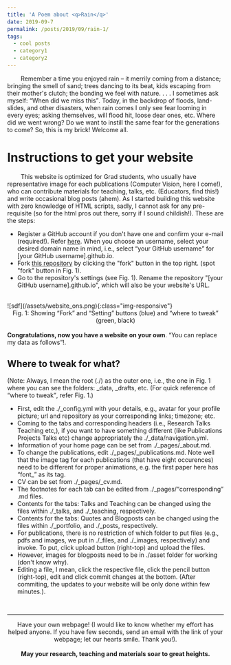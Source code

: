 ```yaml
---
title: 'A Poem about <q>Rain</q>'
date: 2019-09-7
permalink: /posts/2019/09/rain-1/
tags:
  - cool posts
  - category1
  - category2
---
```

<!-- ONS -->
<!-- This will be the last blog in iitm, will see this in postdoc US.-->
&nbsp; &nbsp; &nbsp; &nbsp;  Remember a time you enjoyed rain –  it merrily coming from a distance; bringing the smell of sand; trees dancing to its beat, kids escaping from their mother's clutch;  the bonding we feel with nature. . . . I sometimes ask myself: <q>When did we miss this</q>. Today, in the backdrop of floods, land-slides, and other disasters, when rain comes I only see fear looming in every eyes; asking themselves, will flood hit, loose dear ones, etc. <d>Where did we went wrong? Do we want to instill the same fear for the generations to come?</q> So, this is my brick! Welcome all.    
 
Instructions to get your website
======
 &nbsp; &nbsp; &nbsp; &nbsp; This website is optimized for Grad students, who usually have representative image for each publications (Computer Vision, here I come!), who can contribute materials for teaching, talks, etc. (Educators, find this!) and write occasional blog posts (ahem). As I started building this website with zero knowledge of HTML scripts, sadly, I cannot ask for any pre-requisite (so for the html pros out there, sorry if I sound childish!). These are the steps:  
*  Register a GitHub account if you don't have one and confirm your e-mail (required!). Refer [here](https://www.wikihow.com/Create-an-Account-on-GitHub). When you choose an username, select your desired domain name in mind, i.e., select <q>your GitHub username</q> for [your GitHub username].github.io. <br>
* Fork [this repository](https://github.com/maheshmohanmr/maheshmohanmr.github.io) by clicking the "fork" button in the top right. (spot "fork" button in Fig. 1).<br> 
* Go to the repository's settings (see Fig. 1). Rename the repository "[your GitHub username].github.io", which will also be your website's URL. 
<br>
![sdf](/assets/website_ons.png){:class="img-responsive"}
<center>Fig. 1: Showing <q>Fork</q> and <q>Setting</q> buttons (blue) and <q>where to tweak</q> (green, black) </center>
<br> <b>Congratulations, now you have a website on your own</b>. <q>You can replace my data as follows</q>!.

Where to tweak for what?
-----
(Note: Always, I mean the root (./) as the outer one, i.e., the one in Fig. 1 where you can see the folders: \_data, \_drafts, etc. 
(For quick reference of <q>where to tweak</q>, refer Fig. 1.)<br>
* First, edit the ./\_config.yml with your details, e.g., avatar for your profile picture; url and repository as your corresponding links; timezone; etc.<br>
* Coming to the tabs and corresponding headers (i.e., Research Talks Teaching etc,), if you want to have something different (like Publications Projects Talks etc) change appropriately the ./\_data/navigation.yml.<br>
* Information of your home page can be set from ./\_pages/\_about.md.<br>
* To change the publications, edit ./\_pages/\_publications.md. Note well that the image tag for each publications (that have eight occurences) need to be different for proper animations, e.g. the first paper here has <q>font\_</q> as its tag.<br>
* CV can be set from ./\_pages/\_cv.md.<br>
* The footnotes for each tab can be edited from  ./\_pages/<q>corresponding</q> .md files.<br>
* Contents for the tabs: Talks and Teaching can be changed using the files within ./\_talks, and ./\_teaching, respectively.<br>
* Contents for the tabs: Quotes and Blogposts can be changed using the files within ./\_portfolio, and ./\_posts, respectively.<br>
* For publications, there is no restriction of which folder to put files (e.g., pdfs and images, we put in ./\_files, and ./\_images, respectively)  and invoke. To put, click upload button (right-top) and upload the files. <br>
* However, images for blogposts need to be in ./asset folder for working (don't know why). <br>
* Editing a file, I mean, click the respective file, click the pencil button (right-top), edit and click commit changes at the bottom. (After commiting, the updates to your website will be only done within few minutes.).
<br>
<hr>
 <center>Have your own webpage! (I would like to know whether my effort has helped anyone. If you have few seconds, send an email with the link of your webpage; let our hearts smile. Thank you!).</center> <br><center> <b>May your research, teaching and materials soar to great heights.</b> </center>
















